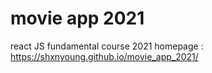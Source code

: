 # movie app 2021

react JS fundamental course 2021
homepage : https://shxnyoung.github.io/movie_app_2021/
